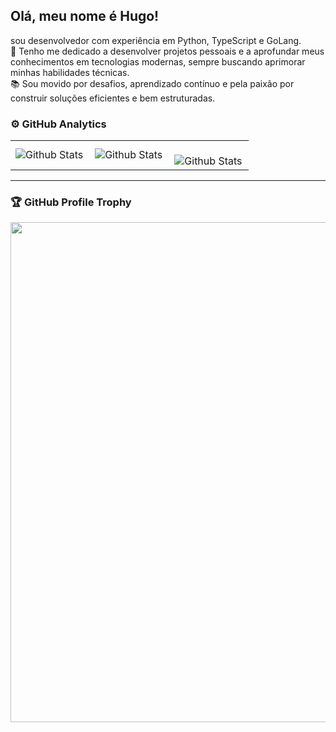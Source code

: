 
## Olá, meu nome é Hugo!

<p align="left"> 
  sou desenvolvedor com experiência em Python, TypeScript e GoLang.<br>
  🚀 Tenho me dedicado a desenvolver projetos pessoais e a aprofundar meus conhecimentos em tecnologias modernas, sempre buscando aprimorar minhas habilidades técnicas.<br>
  📚 Sou movido por desafios, aprendizado contínuo e pela paixão por construir soluções eficientes e bem estruturadas.
</p>

### ⚙️ GitHub Analytics

<table>
  <tr>
    <td>
      <img
        align="left"
        src="https://github-readme-stats.vercel.app/api?username=hugocbb&theme=dark&hide_border=false&include_all_commits=true"
        alt="Github Stats"
      />
    </td>
    <td>
      <img
        align="left"
        src="https://github-readme-stats.vercel.app/api/top-langs/?username=hugocbb&theme=dark&hide_border=false&include_all_commits=true&count_private=true&layout=compact"
        alt="Github Stats"
      />
    </td>
    <td>
      <br />
      <img
        align="left"
        src="https://github-readme-streak-stats.herokuapp.com/?user=hugocbb&theme=dark&hide_border=false"
        alt="Github Stats"
      />
    </td>
  </tr>
</table>

--- 

### 🏆 GitHub Profile Trophy

<p align="center">
  <a
    href="https://github.com/hugocbb/github-profile-trophy"
    title="repositório de troféus"
  >
    <img
      width="800"
      src="https://github-profile-trophy.vercel.app/?username=hugocbb&column=8&theme=darkhub&no-frame=true&no-bg=true"
    />
  </a>
</p>
